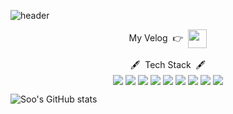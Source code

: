 ![header](https://capsule-render.vercel.app/api?type=wave&color=7B68EE&height=150&section=header&text=Soo's%20Github&fontSize=70&animation=twinkling&fontColor=FFFFFF&fontAlign=70&fontAlignY=60)

<!--
**rndtn/rndtn** is a ✨ _special_ ✨ repository because its `README.md` (this file) appears on your GitHub profile.

Here are some ideas to get you started:

- 🔭 I’m currently working on ...
- 🌱 I’m currently learning ...
- 👯 I’m looking to collaborate on ...
- 🤔 I’m looking for help with ...
- 💬 Ask me about ...
- 📫 How to reach me: ...
- 😄 Pronouns: ...
- ⚡ Fun fact: ...
-->



<p align="center">My Velog &nbsp👉&nbsp
<a href="https://velog.io/@rndtn" target="_blank"><img src="https://img.shields.io/badge/Blogger-FF5722?style=square&logo=Blogger&logoColor=white" align="center" height="30px"/>
</a>
</br></br>
🖋&nbsp&nbspTech Stack&nbsp&nbsp🖋
</br>
<img src="https://img.shields.io/badge/Java-007396?style=flat-square&logo=Java&logoColor=white" align="center"/>
<img src="https://img.shields.io/badge/Python-3776AB?style=flat-square&logo=Python&logoColor=white" align="center"/>
<img src="https://img.shields.io/badge/C++-00599C?style=flat-square&logo=C++&logoColor=white" align="center"/>
<img src="https://img.shields.io/badge/C-A8B9CC?style=flat-square&logo=C&logoColor=white" align="center"/>
<img src="https://img.shields.io/badge/JavaScript-F7DF1E?style=flat-square&logo=JavaScript&logoColor=white" align="center"/>
<img src="https://img.shields.io/badge/CSS-1572B6?style=flat-square&logo=CSS3&logoColor=white" align="center"/>
<img src="https://img.shields.io/badge/AWS-232F3E?style=flat-square&logo=AmazonAWS&logoColor=white" align="center"/>
<img src="https://img.shields.io/badge/SteamDB-000000?style=flat-square&logo=SteamDB&logoColor=white" align="center"/>
<img src="https://img.shields.io/badge/MariaDB-1F305F?style=flat-square&logo=MariaDBFoundation&logoColor=white" align="center"/>
</p>

![Soo's GitHub stats](https://github-readme-stats.vercel.app/api?username=rndtn&show_icons=true&theme=radical)


